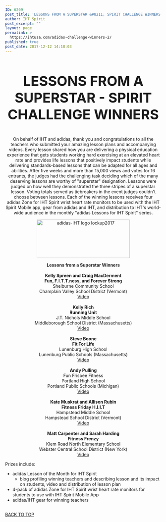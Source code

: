 ```yaml
---
ID: 6209
post_title: 'LESSONS FROM A SUPERSTAR &#8211; SPIRIT CHALLENGE WINNERS'
author: IHT Spirit
post_excerpt: ""
layout: page
permalink: >
  https://ihtusa.com/adidas-challenge-winners-2/
published: true
post_date: 2017-12-12 14:18:03
---
```

<div id="pl-6209"  class="panel-layout" ><div id="pg-6209-0"  class="panel-grid panel-no-style"  data-style="{&quot;background_display&quot;:&quot;tile&quot;}" ><div id="pgc-6209-0-0"  class="panel-grid-cell"  data-weight="1" ><div id="panel-6209-0-0-0" class="so-panel widget widget_black-studio-tinymce widget_black_studio_tinymce panel-first-child" data-index="0" data-style="{&quot;background_display&quot;:&quot;tile&quot;,&quot;featured_widgets&quot;:&quot;&quot;,&quot;bigger_title&quot;:&quot;&quot;}" ><div class="textwidget"><h3 style="font-size: 44px; text-align: center;">LESSONS FROM A SUPERSTAR - SPIRIT CHALLENGE WINNERS</h3></div></div><div id="panel-6209-0-0-1" class="so-panel widget widget_black-studio-tinymce widget_black_studio_tinymce panel-last-child" data-index="1" data-style="{&quot;background_display&quot;:&quot;tile&quot;,&quot;featured_widgets&quot;:&quot;&quot;,&quot;bigger_title&quot;:&quot;&quot;}" ><div class="textwidget"><p style="text-align: center;">On behalf of IHT and adidas, thank you and congratulations to all the teachers who submitted your amazing lesson plans and accompanying videos. Every lesson shared how you are delivering a physical education experience that gets students working hard exercising at an elevated heart rate and provides life lessons that positively impact students while delivering standards-based lessons that can be adapted for all ages and abilities. After five weeks and more than 15,000 views and votes for 16 entrants, the judges had the challenging task deciding which of the many deserving lessons are worthy of "superstar" designation. Lessons were judged on how well they demonstrated the three stripes of a superstar lesson. Voting totals served as tiebreakers in the event judges couldn't choose between lessons. Each of the winning lessons receives four adidas Zone for IHT Spirit wrist heart rate monitors to be used with the IHT Spirit Mobile app, gear from adidas and IHT, and distribution to IHT's world-wide audience in the monthly "adidas Lessons for IHT Spirit" series.</p><p style="text-align: center;"><a href="https://ihtusa.com/wp-content/uploads/2015/07/BOS-IHT_lockup_h_4Cp.png"><img class="aligncenter wp-image-5503 size-medium" src="https://ihtusa.com/wp-content/uploads/2015/07/BOS-IHT_lockup_h_4Cp-300x124.png" alt="adidas-IHT logo lockup2017" width="300" height="124" /></a></p><div align="center"><div><strong>Lessons from a Superstar Winners</strong></div><div> </div><div><strong>Kelly Spreen and Craig MacDerment</strong></div><div><strong>Fun, F.I.T.T.ness, and Forever Strong</strong></div></div><div align="center">Shelburne Community School</div><div align="center">Champlain Valley School District (Vermont)</div><div align="center"><a href="http://wshe.es/fEDbGhdU" shape="rect">Video</a></div><div align="left"><div> </div><div style="text-align: center;"><b>Kelly Rich</b></div><div style="text-align: center;"><strong>Running Unit</strong></div><div style="text-align: center;">J.T. Nichols Middle School</div><div style="text-align: center;">Middleborough School District (Massachusetts)</div><div style="text-align: center;"><a href="https://ihtusa.wishpond.com/prove-your-program-video-contest/entries/151323282" target="_blank" rel="noopener">Video</a></div><div><div align="center"> </div><div align="center"><strong>Steve Boone</strong></div><div align="center"><b>Fit For Life</b></div><div align="center">Lunenburg High School</div><div align="center"><div>Lunenburg Public Schools (Massachusetts)<br /><a href="http://wshe.es/cjE4X0QV" target="_blank" rel="noopener" shape="rect">Video</a></div></div><div align="center"> </div><div align="center"><b>Andy Pulling</b></div><div align="center">Fun Frisbee Fitness</div><div align="center">Portland High School</div><div align="center">Portland Public Schools (Michigan)<br /><a href="http://wshe.es/cjE4X0QV" target="_blank" rel="noopener" shape="rect">Video</a></div></div><div align="center"><div align="center"> </div><div align="center"><b>Kate Muskrat and Allison Rubin</b></div><div align="center"><strong>Fitness Friday H.I.I.T</strong></div><div align="center">Hampstead Middle School</div><div align="center">Hampstead School District (Vermont)<br /><a href="http://wshe.es/IEYQo0C4" target="_blank" rel="noopener" shape="rect">Video</a></div></div><div align="center"><div align="center"> </div><div align="center"><b>Matt Carpenter and Sarah Harding</b></div><div align="center"><strong>Fitness Frenzy</strong></div><div align="center">Klem Road North Elementary School</div><div align="center">Webster Central School District (New York)</div><div align="center"><a href="http://wshe.es/U6OkLJcg" target="_blank" rel="noopener" shape="rect">Video</a></div></div></div><p>Prizes include:</p><ul><li>adidas Lesson of the Month for IHT Spirit<ul><li>blog profiling winning teachers and describing lesson and its impact on students, video and distribution of lesson plan</li></ul></li><li>4-pack of adidas Zone for IHT Spirit wrist heart rate monitors for students to use with IHT Spirit Mobile App</li><li>adidas/IHT gear for winning teachers</li></ul></div></div></div></div><div id="pg-6209-1"  class="panel-grid panel-has-style"  data-style="{&quot;background_image_attachment&quot;:&quot;593&quot;,&quot;background_display&quot;:&quot;tile&quot;,&quot;row_stretch&quot;:&quot;full&quot;}" ><div class="siteorigin-panels-stretch panel-row-style panel-row-style-for-6209-1" data-stretch-type="full" ><div id="pgc-6209-1-0"  class="panel-grid-cell"  data-weight="1" ><div id="panel-6209-1-0-0" class="so-panel widget widget_pw_call_to_action widget-call-to-action panel-first-child panel-last-child" data-index="2" data-style="{&quot;background_display&quot;:&quot;tile&quot;,&quot;featured_widgets&quot;:&quot;&quot;,&quot;bigger_title&quot;:&quot;&quot;}" >				<div class="call-to-action">
					<div class="call-to-action__text">
											</div>
					<div class="call-to-action__button">
						<a href="#TOP">BACK TO TOP</a>					</div>
				</div>
			</div></div></div></div></div>

<style type="text/css" class="panels-style" data-panels-style-for-post="6209">@import url(https://ihtusa.com/wp-content/plugins/siteorigin-panels/css/front-flex.css); #pgc-6209-0-0 , #pgc-6209-1-0 { width:100%;width:calc(100% - ( 0 * 30px ) ) } #pg-6209-0 , #pl-6209 .so-panel { margin-bottom:30px } #pl-6209 .so-panel:last-child { margin-bottom:0px } #pg-6209-1> .panel-row-style { background-image:url(https://ihtusa.com/wp-content/uploads/2015/04/Dark-Blue-Diamond-Banner.jpg);background-repeat:repeat } @media (max-width:780px){ #pg-6209-0.panel-no-style, #pg-6209-0.panel-has-style > .panel-row-style , #pg-6209-1.panel-no-style, #pg-6209-1.panel-has-style > .panel-row-style { -webkit-flex-direction:column;-ms-flex-direction:column;flex-direction:column } #pg-6209-0 .panel-grid-cell , #pg-6209-1 .panel-grid-cell { margin-right:0 } #pg-6209-0 .panel-grid-cell , #pg-6209-1 .panel-grid-cell { width:100% } #pl-6209 .panel-grid-cell { padding:0 } #pl-6209 .panel-grid .panel-grid-cell-empty { display:none } #pl-6209 .panel-grid .panel-grid-cell-mobile-last { margin-bottom:0px }  } </style>
